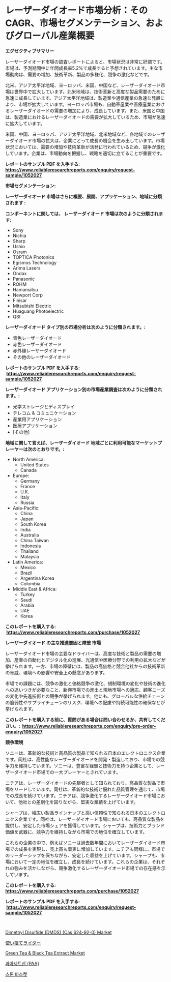 <p><h1>レーザーダイオード市場分析：そのCAGR、市場セグメンテーション、およびグローバル産業概要</h1></p><p><strong>エグゼクティブサマリー</strong></p>
<p><p>レーザーダイオード市場の調査レポートによると、市場状況は非常に好調です。市場は、予測期間中に年間成長率5.2%で成長すると予想されています。主な市場動向は、需要の増加、技術革新、製品の多様化、競争の激化などです。</p><p>北米、アジア太平洋地域、ヨーロッパ、米国、中国など、レーザーダイオード市場は世界中で拡大しています。北米地域は、技術革新と高度な製品需要のために急速に成長しています。アジア太平洋地域は、製造業や通信産業の急速な発展により、市場が拡大しています。ヨーロッパ市場も、自動車産業や医療産業におけるレーザーダイオードの需要の増加により、成長しています。また、米国と中国は、製造業におけるレーザーダイオードの需要が拡大しているため、市場が急速に拡大しています。</p><p>米国、中国、ヨーロッパ、アジア太平洋地域、北米地域など、各地域でのレーザーダイオード市場の拡大は、企業にとって成長の機会を生み出しています。市場状況においては、需要の増加や技術革新が活発に行われているため、競争が激化しています。企業は、市場動向を把握し、戦略を適切に立てることが重要です。</p></p>
<p><strong>レポートのサンプル PDF を入手する: <a href="https://www.reliableresearchreports.com/enquiry/request-sample/1052027">https://www.reliableresearchreports.com/enquiry/request-sample/1052027</a></strong></p>
<p><strong>市場セグメンテーション:</strong></p>
<p><strong> レーザーダイオード 市場はさらに概要、展開、アプリケーション、地域に分類されます :</strong></p>
<p><strong>コンポーネントに関しては、 レーザーダイオード 市場は次のように分類されます: &nbsp;</strong></p>
<p><ul><li>Sony</li><li>Nichia</li><li>Sharp</li><li>Ushio</li><li>Osram</li><li>TOPTICA Photonics</li><li>Egismos Technology</li><li>Arima Lasers</li><li>Ondax</li><li>Panasonic</li><li>ROHM</li><li>Hamamatsu</li><li>Newport Corp</li><li>Finisar</li><li>Mitsubishi Electric</li><li>Huaguang Photoelectric</li><li>QSI</li></ul></p>
<p><strong> レーザーダイオード タイプ別の市場分析は次のように分類されます。:</strong></p>
<p><ul><li>青色レーザーダイオード</li><li>赤色レーザーダイオード</li><li>赤外線レーザーダイオード</li><li>その他のレーザーダイオード</li></ul></p>
<p><strong>レポートのサンプル PDF を入手する: &nbsp;<a href="https://www.reliableresearchreports.com/enquiry/request-sample/1052027">https://www.reliableresearchreports.com/enquiry/request-sample/1052027</a></strong></p>
<p><strong> レーザーダイオード アプリケーション別の市場産業調査は次のように分類されます。:</strong></p>
<p><ul><li>光学ストレージとディスプレイ</li><li>テレコム & コミュニケーション</li><li>産業用アプリケーション</li><li>医療アプリケーション</li><li>[その他]</li></ul></p>
<p><strong>地域に関して言えば、レーザーダイオード 地域ごとに利用可能なマーケットプレーヤーは次のとおりです。:</strong></p>
<p><ul>
    <li>
        North America:
        <ul>
            <li>United States</li>
            <li>Canada</li>
        </ul>
    </li>
    <li>
        Europe:
        <ul>
            <li>Germany</li>
            <li>France</li>
            <li>U.K.</li>
            <li>Italy</li>
            <li>Russia</li>
        </ul>
    </li>
    <li>
        Asia-Pacific:
        <ul>
            <li>China</li>
            <li>Japan</li>
            <li>South Korea</li>
            <li>India</li>
            <li>Australia</li>
            <li>China Taiwan</li>
            <li>Indonesia</li>
            <li>Thailand</li>
            <li>Malaysia</li>
        </ul>
    </li>
    <li>
        Latin America:
        <ul>
            <li>Mexico</li>
            <li>Brazil</li>
            <li>Argentina Korea</li>
            <li>Colombia</li>
        </ul>
    </li>
    <li>
        Middle East & Africa:
        <ul>
            <li>Turkey</li>
            <li>Saudi</li>
            <li>Arabia</li>
            <li>UAE</li>
            <li>Korea</li>
        </ul>
    </li>
    </ul></p>
<p><strong>このレポートを購入する: &nbsp;<a href="https://www.reliableresearchreports.com/purchase/1052027">https://www.reliableresearchreports.com/purchase/1052027</a></strong></p>
<p><strong>レーザーダイオード の主な推進要因と障壁 市場</strong></p>
<p><p>レーザーダイオード市場の主要なドライバーは、高度な技術と製品の需要の増加、産業の自動化とデジタル化の進展、光通信や医療分野での利用の拡大などが挙げられます。一方、市場の障壁には、製品の高価格と競合他社からの技術革新の脅威、環境への影響や安全上の懸念があります。</p><p>市場での課題には、競争の激化と価格競争の激化、規制環境の変化や技術の進化への追いつきが必要なこと、新興市場での進出と現地市場への適応、顧客ニーズの変化や先進技術との競争が挙げられます。他にも、グローバルな供給チェーンの脆弱性やサプライチェーンのリスク、環境への配慮や持続可能性の確保などが挙げられます。</p></p>
<p><strong>このレポートを購入する前に、質問がある場合は問い合わせるか、共有してください。:&nbsp; <a href="https://www.reliableresearchreports.com/enquiry/pre-order-enquiry/1052027">https://www.reliableresearchreports.com/enquiry/pre-order-enquiry/1052027</a></strong></p>
<p><strong>競争環境</strong></p>
<p><p>ソニーは、革新的な技術と高品質の製品で知られる日本のエレクトロニクス企業です。同社は、高性能なレーザーダイオードを開発・製造しており、市場での競争力を維持しています。ソニーは、豊富な経験と技術力を持つ企業として、レーザーダイオード市場での一大プレーヤーとされています。</p><p>ニチアは、レーザーダイオードの先駆者として知られており、高品質な製品で市場をリードしています。同社は、革新的な技術と優れた品質管理を通じて、市場での成長を続けています。ニチアは、競争激化するレーザーダイオード市場において、他社との差別化を図りながら、堅実な業績を上げています。</p><p>シャープは、幅広い製品ラインナップと高い信頼性で知られる日本のエレクトロニクス企業です。同社は、レーザーダイオード市場においても、高品質な製品を提供し、安定した市場シェアを獲得しています。シャープは、技術力とブランド価値を武器に、競争力を維持しながら市場での地位を確立しています。</p><p>これらの企業の中で、例えばソニーは過去数年間においてレーザーダイオード市場での成長を実現し、売上高も着実に増加しています。ニチアも同様に、市場でのリーダーシップを保ちながら、安定した収益を上げています。シャープも、市場において一定の地位を確立し、成長を続けています。これらの企業は、それぞれの強みを活かしながら、競争激化するレーザーダイオード市場での存在感を示しています。</p></p>
<p><strong>このレポートを購入する: &nbsp; <a href="https://www.reliableresearchreports.com/purchase/1052027">https://www.reliableresearchreports.com/purchase/1052027</a></strong></p>
<p><strong>レポートのサンプル PDF を入手する: &nbsp;<a href="https://www.reliableresearchreports.com/enquiry/request-sample/1052027">https://www.reliableresearchreports.com/enquiry/request-sample/1052027</a></strong><strong></strong></p>
<p>&nbsp;</p>
<p><p><a href="https://issuu.com/reportprime-2/docs/dimethyl-disulfide-dmds-cas-624-92-0-market-size-2">Dimethyl Disulfide (DMDS) (Cas 624-92-0) Market</a></p><p><a href="https://github.com/mreklxf44233/Market-Research-Report-List-1/blob/main/8627849189963.md">使い捨てライター</a></p><p><a href="https://eight-handstand-8fb.notion.site/Green-Tea-Black-Tea-Extract-Market-Size-Reflecting-a-Forecast-Till-2031-Market-By-Type-By-Applic-f6885e7d54cc46d1ba0862bfd055224e">Green Tea & Black Tea Extract Market</a></p><p><a href="https://github.com/oajzkywllm460/Market-Research-Report-List-1/blob/main/2917905189838.md">과아세트산 (PAA)</a></p><p><a href="https://github.com/vsr06p4p49/Market-Research-Report-List-1/blob/main/4649839189839.md">스톤 바스켓</a></p></p>